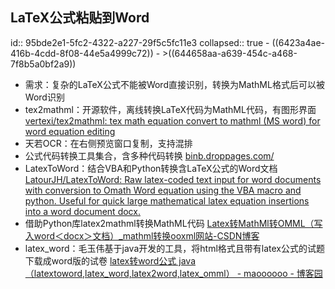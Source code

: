 ## LaTeX公式粘贴到Word
id:: 95bde2e1-5fc2-4322-a227-29f5c5fc11e3
collapsed:: true
	- ((6423a4ae-416b-4cdd-8f08-44e5a4999c72))
		- >((644658aa-a639-454c-a468-7f8b5a0bf2a9))
- 需求：复杂的LaTeX公式不能被Word直接识别，转换为MathML格式后可以被Word识别
- tex2mathml：开源软件，离线转换LaTeX代码为MathML代码，有图形界面 [vertexi/tex2mathml: tex math equation convert to mathml (MS word) for word equation editing](https://github.com/vertexi/tex2mathml)
- 天若OCR：在右侧预览窗口复制，支持混排
- 公式代码转换工具集合，含多种代码转换 [binb.droppages.com/](https://binb.droppages.com/)
- LatexToWord：结合VBA和Python转换含LaTeX公式的Word文档 [LatourJH/LatexToWord: Raw latex-coded text input for word documents with conversion to Omath Word equation using the VBA macro and python. Useful for quick large mathematical latex equation insertions into a word document docx.](https://github.com/LatourJH/LatexToWord/tree/main)
- 借助Python库latex2mathml转换MathML代码 [Latex转MathMl转OMML（写入word＜docx＞文档）_mathml转换ooxml网站-CSDN博客](https://blog.csdn.net/weixin_52654243/article/details/128234365?spm=1001.2014.3001.5501)
- latex_word：毛玉伟基于java开发的工具，将html格式且带有latex公式的试题下载成word版的试卷 [latex转word公式 java （latextoword,latex_word,latex2word,latex_omml） - maoooooo - 博客园](https://www.cnblogs.com/maoyuwei/p/10874773.html)